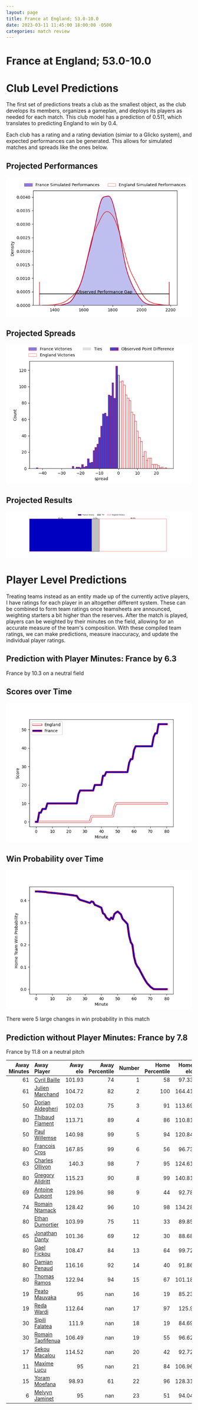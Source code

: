 ```yaml
---  
layout: page  
title: France at England; 53.0-10.0  
date: 2023-03-11 11:45:00 18:00:00 -0500  
categories: match review  
---
```

# France at England; 53.0-10.0

# Club Level Predictions


The first set of predictions treats a club as the smallest object, as the club develops its members, organizes a gameplan, and deploys its players as needed for each match. This club model has a prediction of 0.511, which translates to predicting England to win by 0.4.

Each club has a rating and a rating deviation (simiar to a Glicko system), and expected performances can be generated. This allows for simulated matches and spreads like the ones below.
## Projected Performances


![Projected Performances](plots/performances_2023-03-11-England-France.png)
## Projected Spreads


![Projected Spreads](plots/spreads_2023-03-11-England-France.png)
## Projected Results


![Projected Results](plots/resultbar_2023-03-11-England-France.png)
# Player Level Predictions


Treating teams instead as an entity made up of the currently active players, I have ratings for each player in an altogether different system. These can be combined to form team ratings once teamsheets are announced, weighting starters a bit higher than the reserves. After the match is played, players can be weighted by their minutes on the field, allowing for an accurate measure of the team's composition. With these compiled team ratings, we can make predictions, measure inaccuracy, and update the individual player ratings.
## Prediction with Player Minutes: France by 6.3


France by 10.3 on a neutral field
## Scores over Time


![In Match Scores](plots/recap_scores_2023-03-11-England-France.png)
## Win Probability over Time


![In Match Predictions](plots/recap_prob_2023-03-11-England-France.png)

There were 5 large changes in win probability in this match
## Prediction without Player Minutes: France by 7.8


France by 11.8 on a neutral pitch



|   Away Minutes | Away Player                                                       |   Away elo |   Away Percentile |   Number |   Home Percentile |   Home elo | Home Player                                                          |   Home Minutes |
|---------------:|:------------------------------------------------------------------|-----------:|------------------:|---------:|------------------:|-----------:|:---------------------------------------------------------------------|---------------:|
|             61 | [Cyril Baille](..//playerfiles//CyrilBaille_cleaned.md)           |     101.93 |                74 |        1 |                58 |      97.33 | [Ellis Genge](..//playerfiles//EllisGenge_cleaned.md)                |             65 |
|             61 | [Julien Marchand](..//playerfiles//JulienMarchand_cleaned.md)     |     104.72 |                82 |        2 |               100 |     164.41 | [Jamie George](..//playerfiles//JamieGeorge_cleaned.md)              |             80 |
|             50 | [Dorian Aldegheri](..//playerfiles//DorianAldegheri_cleaned.md)   |     102.03 |                75 |        3 |                91 |     113.69 | [Kyle Sinckler](..//playerfiles//KyleSinckler_cleaned.md)            |             65 |
|             80 | [Thibaud Flament](..//playerfiles//ThibaudFlament_cleaned.md)     |     113.71 |                89 |        4 |                86 |     110.81 | [Maro Itoje](..//playerfiles//MaroItoje_cleaned.md)                  |             80 |
|             50 | [Paul Willemse](..//playerfiles//PaulWillemse_cleaned.md)         |     140.98 |                99 |        5 |                94 |     120.84 | [Ollie Chessum](..//playerfiles//OllieChessum_cleaned.md)            |             80 |
|             80 | [Francois Cros](..//playerfiles//FrancoisCros_cleaned.md)         |     167.85 |                99 |        6 |                56 |      96.73 | [Lewis Ludlam](..//playerfiles//LewisLudlam_cleaned.md)              |             80 |
|             63 | [Charles Ollivon](..//playerfiles//CharlesOllivon_cleaned.md)     |     140.3  |                98 |        7 |                95 |     124.61 | [Jack Willis](..//playerfiles//JackWillis_cleaned.md)                |             53 |
|             80 | [Gregory Alldritt](..//playerfiles//GregoryAlldritt_cleaned.md)   |     115.23 |                90 |        8 |                99 |     140.81 | [Alex Dombrandt](..//playerfiles//AlexDombrandt_cleaned.md)          |             76 |
|             69 | [Antoine Dupont](..//playerfiles//AntoineDupont_cleaned.md)       |     129.96 |                98 |        9 |                44 |      92.78 | [Jack van Poortvliet](..//playerfiles//JackvanPoortvliet_cleaned.md) |             46 |
|             74 | [Romain Ntamack](..//playerfiles//RomainNtamack_cleaned.md)       |     128.42 |                96 |       10 |                98 |     134.28 | [Marcus Smith](..//playerfiles//MarcusSmith_cleaned.md)              |             80 |
|             80 | [Ethan Dumortier](..//playerfiles//EthanDumortier_cleaned.md)     |     103.99 |                75 |       11 |                33 |      89.85 | [Anthony Watson](..//playerfiles//AnthonyWatson_cleaned.md)          |             80 |
|             65 | [Jonathan Danty](..//playerfiles//JonathanDanty_cleaned.md)       |     101.36 |                69 |       12 |                30 |      88.68 | [Ollie Lawrence](..//playerfiles//OllieLawrence_cleaned.md)          |             61 |
|             80 | [Gael Fickou](..//playerfiles//GaelFickou_cleaned.md)             |     108.47 |                84 |       13 |                64 |      99.72 | [Henry Slade](..//playerfiles//HenrySlade_cleaned.md)                |             46 |
|             80 | [Damian Penaud](..//playerfiles//DamianPenaud_cleaned.md)         |     116.16 |                92 |       14 |                40 |      91.86 | [Max Malins](..//playerfiles//MaxMalins_cleaned.md)                  |             59 |
|             80 | [Thomas Ramos](..//playerfiles//ThomasRamos_cleaned.md)           |     122.94 |                94 |       15 |                67 |     101.18 | [Freddie Steward](..//playerfiles//FreddieSteward_cleaned.md)        |             80 |
|             19 | [Peato Mauvaka](..//playerfiles//PeatoMauvaka_cleaned.md)         |      95    |               nan |       16 |                19 |      85.23 | [Jack Walker](..//playerfiles//JackWalker_cleaned.md)                |             19 |
|             19 | [Reda Wardi](..//playerfiles//RedaWardi_cleaned.md)               |     112.64 |               nan |       17 |                97 |     125.9  | [Mako Vunipola](..//playerfiles//MakoVunipola_cleaned.md)            |             15 |
|             30 | [Sipili Falatea](..//playerfiles//SipiliFalatea_cleaned.md)       |     111.9  |               nan |       18 |                19 |      84.69 | [Dan Cole](..//playerfiles//DanCole_cleaned.md)                      |             15 |
|             30 | [Romain Taofifenua](..//playerfiles//RomainTaofifenua_cleaned.md) |     106.49 |               nan |       19 |                55 |      96.62 | [David Ribbans](..//playerfiles//DavidRibbans_cleaned.md)            |              4 |
|             17 | [Sekou Macalou](..//playerfiles//SekouMacalou_cleaned.md)         |     114.52 |               nan |       20 |                42 |      92.72 | [Ben Curry](..//playerfiles//BenCurry_cleaned.md)                    |             27 |
|             11 | [Maxime Lucu](..//playerfiles//MaximeLucu_cleaned.md)             |      95    |               nan |       21 |                84 |     106.96 | [Alex Mitchell](..//playerfiles//AlexMitchell_cleaned.md)            |             34 |
|             15 | [Yoram Moefana](..//playerfiles//YoramMoefana_cleaned.md)         |      98.93 |                61 |       22 |                96 |     128.31 | [Owen Farrell](..//playerfiles//OwenFarrell_cleaned.md)              |             34 |
|              6 | [Melvyn Jaminet](..//playerfiles//MelvynJaminet_cleaned.md)       |      95    |               nan |       23 |                51 |      94.04 | [Henry Arundell](..//playerfiles//HenryArundell_cleaned.md)          |             21 |

